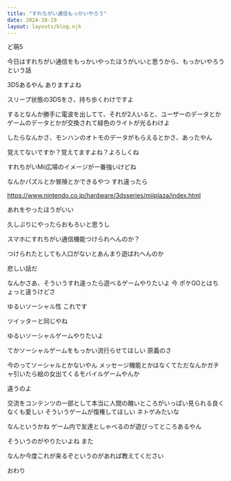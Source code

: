 ```yaml
---
title: "すれちがい通信もっかいやろう"
date: 2024-10-19
layout: layouts/blog.njk
---
```

<p>ど萌5</p>

<p>今日はすれちがい通信をもっかいやったほうがいいと思うから、もっかいやろうという話</p>

<p>3DSあるやん ありますよね</p>

<p>スリープ状態の3DSをさ、持ち歩くわけですよ</p>

<p>するとなんか勝手に電波を出してて、それが2人いると、ユーザーのデータとかゲームのデータとかが交換されて緑色のライトが光るわけよ</p>

<p>したらなんかさ、モンハンのオトモのデータがもらえるとかさ、あったやん</p>

<p>覚えてないですか？覚えてますよね？よろしくね</p>

<p>すれちがいMii広場のイメージが一番強いけどね</p>

<p>なんかパズルとか冒険とかできるやつ すれ違ったら</p>

<p><a href="https://www.nintendo.co.jp/hardware/3dsseries/miiplaza/index.html" target="_blank" rel="noopener noreferrer">https://www.nintendo.co.jp/hardware/3dsseries/miiplaza/index.html</a></p>

<p>あれをやったほうがいい</p>

<p>久しぶりにやったらおもろいと思うし</p>

<p>スマホにすれちがい通信機能つけられへんのか？</p>

<p>つけられたとしても人口がないとあんまり遊ばれへんのか</p>

<p>悲しい話だ</p>

<p>なんかさあ、そういうすれ違ったら遊べるゲームやりたいよ 今 ポケGOとはちょっと違うけどさ</p>

<p>ゆるいソーシャル性 これです</p>

<p>ツイッターと同じやね</p>

<p>ゆるいソーシャルゲームやりたいよ</p>

<p>てかソーシャルゲームをもっかい流行らせてほしい 原義のさ</p>

<p>今のってソーシャルとかないやん メッセージ機能とかはなくてただなんかガチャ引いたら絵の女出てくるモバイルゲームやんか</p>

<p>違うのよ</p>

<p>交流をコンテンツの一部として本当に人間の醜いところがいっぱい見られる良くなくも愛しい そういうゲームが復権してほしい ネトゲみたいな</p>

<p>なんというかね ゲーム内で友達としゃべるのが遊びってところあるやん</p>

<p>そういうのがやりたいよね また</p>

<p>なんか今度これが来るぞというのがあれば教えてください</p>

<p>おわり</p>